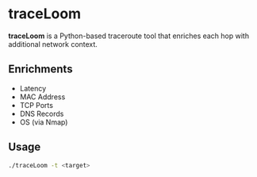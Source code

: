 # traceLoom

**traceLoom** is a Python-based traceroute tool that enriches each hop with additional network context.

## Enrichments
- Latency  
- MAC Address  
- TCP Ports  
- DNS Records  
- OS (via Nmap)

## Usage
```bash
./traceLoom -t <target>
```
